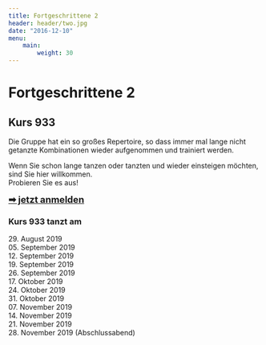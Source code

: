 ```yaml
---
title: Fortgeschrittene 2
header: header/two.jpg
date: "2016-12-10"
menu:
    main:
        weight: 30
---
```


# Fortgeschrittene 2
## Kurs 933

Die Gruppe hat ein so großes Repertoire, so dass immer mal lange nicht getanzte Kombinationen wieder aufgenommen und trainiert werden.  

Wenn Sie schon lange tanzen oder tanzten und wieder einsteigen möchten, sind Sie hier willkommen.  
Probieren Sie es aus!  

<span style="font-size: 1.3em;">**[➡ jetzt anmelden](kontakt)**</span>

### Kurs 933 tanzt am  

29\. August 2019  
05\. September 2019  
12\. September 2019  
19\. September 2019  
26\. September 2019  
17\. Oktober 2019  
24\. Oktober 2019  
31\. Oktober 2019  
07\. November 2019  
14\. November 2019  
21\. November 2019  
28\. November 2019 (Abschlussabend)  
